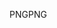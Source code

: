 <span data-ttu-id="917e3-101">PNG</span><span class="sxs-lookup"><span data-stu-id="917e3-101">PNG</span></span>